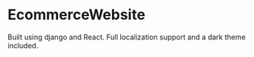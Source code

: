 # EcommerceWebsite

Built using django and React. Full localization support and a dark theme included.

